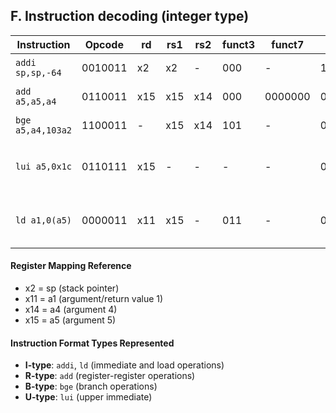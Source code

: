 
## F. Instruction decoding (integer type)
 
| Instruction | Opcode | rd | rs1 | rs2 | funct3 | funct7 | Binary | Description |
|-------------|--------|----|----|-----|--------|--------|--------|-------------|
| `addi sp,sp,-64` | 0010011 | x2 | x2 | - | 000 | - | 11111100000000010000000100010011 | sp = sp + (-64) |
| `add a5,a5,a4` | 0110011 | x15 | x15 | x14 | 000 | 0000000 | 00000000111001111000011110110011 | a5 = a5 + a4 |
| `bge a5,a4,103a2` | 1100011 | - | x15 | x14 | 101 | - | 00000000111001111101000011100011 | Branch if a5 >= a4 |
| `lui a5,0x1c` | 0110111 | x15 | - | - | - | - | 00000000000000011100011110110111 | Load upper immediate: a5 = 0x1c000 |
| `ld a1,0(a5)` | 0000011 | x11 | x15 | - | 011 | - | 00000000000001111011010110000011 | Load doubleword: a1 = *(a5+0) |

#### Register Mapping Reference
- x2 = sp (stack pointer)
- x11 = a1 (argument/return value 1) 
- x14 = a4 (argument 4)
- x15 = a5 (argument 5)

#### Instruction Format Types Represented
- **I-type**: `addi`, `ld` (immediate and load operations)
- **R-type**: `add` (register-register operations)
- **B-type**: `bge` (branch operations)
- **U-type**: `lui` (upper immediate)
